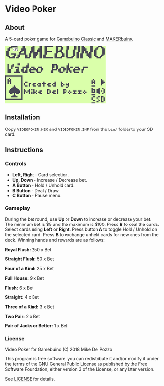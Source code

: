 # Video Poker

## About

A 5-card poker game for [Gamebuino Classic](http://gamebuino.com) and [MAKERbuino](http://makerbuino.com/).

![Screenshot](src/videopoker.gif?raw=true)

## Installation

Copy `VIDEOPOKER.HEX` and `VIDEOPOKER.INF` from the `bin/` folder to your SD card.

## Instructions

### Controls

- **Left, Right** - Card selection.
- **Up, Down** - Increase / Decrease bet.
- **A Button** - Hold / Unhold card.
- **B Button** - Deal / Draw.
- **C Button** - Pause menu.

### Gameplay

During the bet round, use **Up** or **Down** to increase or decrease your bet. The minimum bet is $5 and the maximum is $100. Press **B** to deal the cards. Select cards using **Left** or **Right**. Press button **A** to toggle Hold / Unhold on the selected card. Press **B** to exchange unheld cards for new ones from the deck. Winning hands and rewards are as follows:

**Royal Flush:** 250 x Bet

**Straight Flush:** 50 x Bet

**Four of a Kind:** 25 x Bet

**Full House:** 9 x Bet

**Flush:** 6 x Bet

**Straight:** 4 x Bet

**Three of a Kind:** 3 x Bet

**Two Pair:** 2 x Bet

**Pair of Jacks or Better:** 1 x Bet

### License

Video Poker for Gamebuino (C) 2018 Mike Del Pozzo

This program is free software: you can redistribute it and/or modify it under the terms of the GNU General Public License as published by the Free Software Foundation, either version 3 of the License, or any later version.

See [LICENSE](LICENSE) for details.
